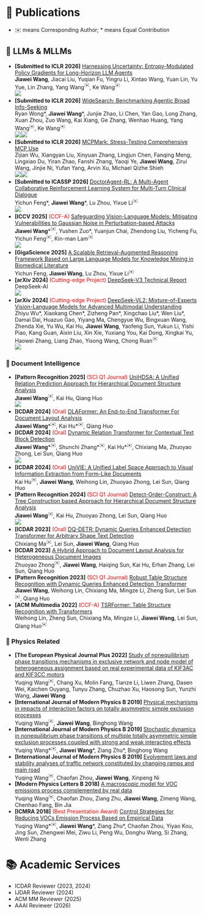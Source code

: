 # 📝 Publications

- ✉️ means Corresponding Author; \* means Equal Contribution

## 🤖 LLMs & MLLMs

- **[Submitted to ICLR 2026]** [Harnessing Uncertainty: Entropy-Modulated Policy Gradients for Long-Horizon LLM Agents](https://arxiv.org/abs/2509.09265) <br>
  <strong>Jiawei Wang</strong>, Jiacai Liu, Yuqian Fu, Yingru Li, Xintao Wang, Yuan Lin, Yu Yue, Lin Zhang, Yang Wang$^✉️$, Ke Wang$^✉️$ <br>
  [![](https://img.shields.io/badge/Project-Page-blue)](https://empgseed-seed.github.io/)
- **[Submitted to ICLR 2026]** [WideSearch: Benchmarking Agentic Broad Info-Seeking](https://arxiv.org/abs/2508.07999) <br>
  Ryan Wong\*, <strong>Jiawei Wang</strong>\*, Junjie Zhao, Li Chen, Yan Gao, Long Zhang, Xuan Zhou, Zuo Wang, Kai Xiang, Ge Zhang, Wenhao Huang, Yang Wang$^✉️$, Ke Wang$^✉️$ <br>
  [![](https://img.shields.io/github/stars/ByteDance-Seed/WideSearch?style=social&label=WideSearch+Stars)](https://github.com/ByteDance-Seed/WideSearch)[![](https://img.shields.io/badge/Project-Page-blue)](https://widesearch-seed.github.io/)
- **[Submitted to ICLR 2026]** [MCPMark: Stress-Testing Comprehensive MCP Use](https://arxiv.org/abs/2509.24002) <br>
  Zijian Wu, Xiangyan Liu, Xinyuan Zhang, Lingjun Chen, Fanqing Meng, Lingxiao Du, Yiran Zhao, Fanshi Zhang, Yaoqi Ye, <strong>Jiawei Wang</strong>, Zirui Wang, Jinjie Ni, Yufan Yang, Arvin Xu, Michael Qizhe Shieh <br>
  [![](https://img.shields.io/github/stars/eval-sys/mcpmark?style=social&label=mcpmark+Stars)](https://github.com/eval-sys/mcpmark)[![](https://img.shields.io/badge/Project-Page-blue)](https://mcpmark.ai/)
- **[Submitted to ICASSP 2026]** [DoctorAgent-RL: A Multi-Agent Collaborative Reinforcement Learning System for Multi-Turn Clinical Dialogue](https://arxiv.org/abs/2505.19630) <br>
  Yichun Feng\*, <strong>Jiawei Wang</strong>\*, Lu Zhou, Yixue Li$^✉️$ <br>
  [![](https://img.shields.io/github/stars/JarvisUSTC/DoctorAgent-RL?style=social&label=DoctorAgent-RL+Stars)](https://github.com/JarvisUSTC/DoctorAgent-RL)
- **[ICCV 2025]** <font color="red">(CCF-A)</font> [Safeguarding Vision-Language Models: Mitigating Vulnerabilities to Gaussian Noise in Perturbation-based Attacks](https://arxiv.org/abs/2504.01308) <br>
  <strong>Jiawei Wang</strong>\*$^✉️$, Yushen Zuo\*, Yuanjun Chai, Zhendong Liu, Yicheng Fu, Yichun Feng$^✉️$, Kin-man Lam$^✉️$ <br>
  [![](https://img.shields.io/github/stars/JarvisUSTC/DiffPure-RobustVLM?style=social&label=DiffPure-RobustVLM+Stars)](https://github.com/JarvisUSTC/DiffPure-RobustVLM)
- **[GigaScience 2025]** [A Scalable Retrieval-Augmented Reasoning Framework Based on Large Language Models for Knowledge Mining in Biomedical Literature](https://arxiv.org/abs/2503.23029) <br>
  Yichun Feng, <strong>Jiawei Wang</strong>, Lu Zhou, Yixue Li$^✉️$
- **[arXiv 2024]** <font color="red">(Cutting-edge Project)</font> [DeepSeek-V3 Technical Report](https://arxiv.org/abs/2412.19437) <br>
  DeepSeek-AI <br>
  [![](https://img.shields.io/github/stars/deepseek-ai/DeepSeek-V3?style=social&label=DeepSeek-V3+Stars)](https://github.com/deepseek-ai/DeepSeek-V3)
- **[arXiv 2024]** <font color="red">(Cutting-edge Project)</font> [DeepSeek-VL2: Mixture-of-Experts Vision-Language Models for Advanced Multimodal Understanding](https://arxiv.org/abs/2412.10302) <br>
  Zhiyu Wu\*, Xiaokang Chen\*, Zizheng Pan\*, Xingchao Liu\*, Wen Liu\*, Damai Dai, Huazuo Gao, Yiyang Ma, Chengyue Wu, Bingxuan Wang, Zhenda Xie, Yu Wu, Kai Hu, <strong>Jiawei Wang</strong>, Yaofeng Sun, Yukun Li, Yishi Piao, Kang Guan, Aixin Liu, Xin Xie, Yuxiang You, Kai Dong, Xingkai Yu, Haowei Zhang, Liang Zhao, Yisong Wang, Chong Ruan$^✉️$ <br>
  [![](https://img.shields.io/github/stars/deepseek-ai/DeepSeek-VL2?style=social&label=DeepSeek-VL2+Stars)](https://github.com/deepseek-ai/DeepSeek-VL2)

### 📄 Document Intelligence

- **[Pattern Recognition 2025]** <font color="red">(SCI Q1 Journal)</font> [UniHDSA: A Unified Relation Prediction Approach for Hierarchical Document Structure Analysis](https://arxiv.org/abs/2503.15893) <br>
  <strong>Jiawei Wang</strong>$^✉️$, Kai Hu, Qiang Huo <br>
  [![](https://img.shields.io/github/stars/microsoft/CompHRDoc?style=social&label=CompHRDoc+Stars)](https://github.com/microsoft/CompHRDoc/tree/main/UniHDSA)
- **[ICDAR 2024]** <font color="red">(Oral)</font> [DLAFormer: An End-to-End Transformer For Document Layout Analysis](https://arxiv.org/abs/2405.11757) <br>
  <strong>Jiawei Wang</strong>\*$^✉️$, Kai Hu\*$^✉️$, Qiang Huo
- **[ICDAR 2024]** <font color="red">(Oral)</font> [Dynamic Relation Transformer for Contextual Text Block Detection](https://arxiv.org/abs/2401.09232) <br>
  <strong>Jiawei Wang</strong>\*$^✉️$, Shunchi Zhang\*$^✉️$, Kai Hu\*$^✉️$, Chixiang Ma, Zhuoyao Zhong, Lei Sun, Qiang Huo <br>
  [![](https://img.shields.io/badge/Project-Page-blue)](https://shunchizhang.github.io/drformer/)
- **[ICDAR 2024]** <font color="red">(Oral)</font> [UniVIE: A Unified Label Space Approach to Visual Information Extraction from Form-Like Documents](https://arxiv.org/abs/2401.09220) <br>
  Kai Hu$^✉️$, <strong>Jiawei Wang</strong>, Weihong Lin, Zhuoyao Zhong, Lei Sun, Qiang Huo
- **[Pattern Recognition 2024]** <font color="red">(SCI Q1 Journal)</font> [Detect-Order-Construct: A Tree Construction based Approach for Hierarchical Document Structure Analysis](https://www.sciencedirect.com/science/article/pii/S0031320324005879) <br>
  <strong>Jiawei Wang</strong>$^✉️$, Kai Hu, Zhuoyao Zhong, Lei Sun, Qiang Huo <br>
  [![](https://img.shields.io/github/stars/microsoft/CompHRDoc?style=social&label=CompHRDoc+Stars)](https://github.com/microsoft/CompHRDoc)
- **[ICDAR 2023]** <font color="red">(Oral)</font> [DQ-DETR: Dynamic Queries Enhanced Detection Transformer for Arbitrary Shape Text Detection](https://link.springer.com/chapter/10.1007/978-3-031-41679-8_14) <br>
  Chixiang Ma$^✉️$, Lei Sun, <strong>Jiawei Wang</strong>, Qiang Huo
- **[ICDAR 2023]** [A Hybrid Approach to Document Layout Analysis for Heterogeneous Document Images](https://link.springer.com/chapter/10.1007/978-3-031-41734-4_12) <br>
  Zhuoyao Zhong$^✉️$, <strong>Jiawei Wang</strong>, Haiqing Sun, Kai Hu, Erhan Zhang, Lei Sun, Qiang Huo
- **[Pattern Recognition 2023]** <font color="red">(SCI Q1 Journal)</font> [Robust Table Structure Recognition with Dynamic Queries Enhanced Detection Transformer](https://www.sciencedirect.com/science/article/abs/pii/S0031320323005150) <br>
  <strong>Jiawei Wang</strong>, Weihong Lin, Chixiang Ma, Mingze Li, Zheng Sun, Lei Sun$^✉️$, Qiang Huo
- **[ACM Multimedia 2022]** <font color="red">(CCF-A)</font> [TSRFormer: Table Structure Recognition with Transformers](https://arxiv.org/pdf/2208.04921v1.pdf) <br>
  Weihong Lin, Zheng Sun, Chixiang Ma, Mingze Li, <strong>Jiawei Wang</strong>, Lei Sun, Qiang Huo$^✉️$

### 🧪 Physics Related

- **[The European Physical Journal Plus 2022]** [Study of nonequilibrium phase transitions mechanisms in exclusive network and node model of heterogeneous assignment based on real experimental data of KIF3AC and KIF3CC motors](https://epjplus.epj.org/articles/epjplus/abs/2022/10/13360_2022_Article_3372/13360_2022_Article_3372.html) <br>
  Yuqing Wang$^✉️$, Chang Xu, Molin Fang, Tianze Li, Liwen Zhang, Dasen Wei, Kaichen Ouyang, Tunyu Zhang, Chuzhao Xu, Haosong Sun, Yunzhi Wang, <strong>Jiawei Wang</strong>
- **[International Journal of Modern Physics B 2019]** [Physical mechanisms in impacts of interaction factors on totally asymmetric simple exclusion processes](https://www.worldscientific.com/doi/abs/10.1142/S0217979219502175) <br>
  Yuqing Wang$^✉️$, <strong>Jiawei Wang</strong>, Binghong Wang
- **[International Journal of Modern Physics B 2019]** [Stochastic dynamics in nonequilibrium phase transitions of multiple totally asymmetric simple exclusion processes coupled with strong and weak interacting effects](https://www.worldscientific.com/doi/abs/10.1142/S0217979219502291) <br>
  Yuqing Wang\*$^✉️$, <strong>Jiawei Wang</strong>\*, Ziang Zhu\*, Binghong Wang
- **[International Journal of Modern Physics B 2019]** [Evolvement laws and stability analyses of traffic network constituted by changing ramps and main road](https://www.worldscientific.com/doi/abs/10.1142/S021797921950228X) <br>
  Yuqing Wang$^✉️$, Chaofan Zhou, <strong>Jiawei Wang</strong>, Xinpeng Ni
- **[Modern Physics Letters B 2018]** [A macroscopic model for VOC emissions process complemented by real data](https://www.worldscientific.com/doi/abs/10.1142/S0217984918502093) <br>
  Yuqing Wang$^✉️$, Chaofan Zhou, Ziang Zhu, <strong>Jiawei Wang</strong>, Zimeng Wang, Chenhao Fang, Bin Jia
- **[ICMRA 2018]** <font color="red">(Best Presentation Award)</font> [Control Strategies for Reducing VOCs Emission Process Based on Empirical Data](https://ieeexplore.ieee.org/abstract/document/8490540/) <br>
  Yuqing Wang\*$^✉️$, <strong>Jiawei Wang</strong>\*, Ziang Zhu\*, Chaofan Zhou, Yiyao Kou, Jing Sun, Zhengwei Mei, Ziwu Li, Peng Wu, Donghu Wang, Si Zhang, Wenli Zhang

# 📚 Academic Services

- ICDAR Reviewer (2023, 2024)
- IJDAR Reviewer (2024)
- ACM MM Reviewer (2025)
- AAAI Reviewer (2026)
